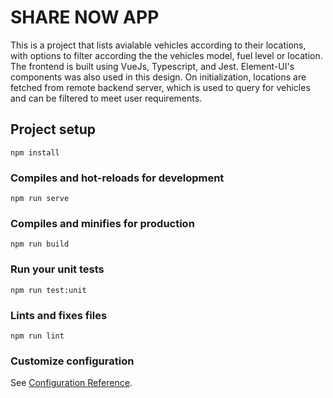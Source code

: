 # SHARE NOW APP
  This is a project that lists avialable vehicles according to their locations, with options to filter according the the vehicles model, fuel level or location.
  The frontend is built using VueJs, Typescript, and Jest. Element-UI's components was also used in this design.
  On initialization, locations are fetched from remote backend server, which is used to query for vehicles and can be filtered to meet user requirements.
  
## Project setup
```
npm install
```

### Compiles and hot-reloads for development
```
npm run serve
```

### Compiles and minifies for production
```
npm run build
```

### Run your unit tests
```
npm run test:unit
```

### Lints and fixes files
```
npm run lint
```

### Customize configuration
See [Configuration Reference](https://cli.vuejs.org/config/).
